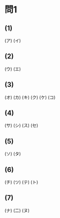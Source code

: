 # 問1

## (1) 
(ア)   (イ)  

## (2)
(ウ)   (エ)  

## (3)
(オ)  (カ)  (キ)  (ク)  (ケ)  (コ)  

## (4)
(サ)  (シ)  (ス)  (セ)

## (5)
(ソ)  (タ)

## (6)
(チ) (ツ) (テ) (ト)

## (7)
(ナ) (二) (ヌ)





